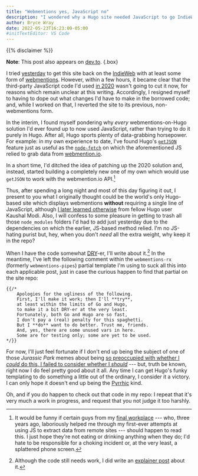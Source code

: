 ```yaml
---
title: "Webmentions yes, JavaScript no"
description: "I wondered why a Hugo site needed JavaScript to go IndieWebbin’. I decided it didn’t."
author: Bryce Wray
date: 2022-05-23T16:23:00-05:00
#initTextEditor: VS Code
---
```


{{% disclaimer %}}
<br />

**Note**: This post also appears on [dev.to](https://dev.to/brycewray/webmentions-yes-javascript-no-ho6).
{.box}

I tried [yesterday](/posts/2022/05/checking-out-indieweb-again/) to get this site back on the [IndieWeb](https://indieweb.org/) with at least some form of [webmentions](https://indieweb.org/Webmention). However, within a few hours, it became clear that the third-party JavaScript code I'd used [in 2020](/posts/2020/04/webmentions-three-ssgs-3/) wasn't going to cut it now, for reasons which remain unclear at this writing. Accordingly, I resigned myself to having to dope out what changes I'd have to make in the borrowed code; and, while I worked on that, I reverted the site to its previous, non-webmentions form.

In the interim, I found myself pondering why *every* webmentions-on-Hugo solution I'd ever found up to now used JavaScript, rather than trying to do it purely in Hugo. After all, Hugo sports plenty of data-grabbing horsepower. For example: in my own experience to date, I've found Hugo's [`getJSON`](https://gohugo.io/templates/data-templates/#get-remote-data) feature just as useful as the [`node-fetch`](https://github.com/node-fetch/node-fetch) on which the aforementioned JS relied to grab data from [webmention.io](https://webmention.io).

In a short time, I'd ditched the idea of patching up the 2020 solution and, instead, started building a completely new one of my own which would use `getJSON` to work with the webmention.io API.[^JS_API]

[^JS_API]: It would be funny if certain guys from my [final workplace](/posts/2021/09/transition/) --- who, three years ago, laboriously helped me through my first-ever attempts at using JS to extract data from remote sites --- should happen to read this. I just hope they're not eating or drinking anything when they do; I'd hate to be responsible for a choking incident or, at the very least, a splattered phone screen.

Thus, after spending a long night and most of this day figuring it out, I present to you what I originally thought could be the world's only Hugo-based site which displays webmentions **without** requiring a single line of JavaScript, although [I later learned otherwise](https://gitlab.com/kaushalmodi/hugo-theme-refined/-/blob/master/layouts/partials/webmention_rcv.html) from fellow Hugo user Kaushal Modi. Also, I will confess to some pleasure in getting to trash all those `node_modules` folders I'd had to add just yesterday due to the dependencies on which the earlier, JS-based method relied. I'm no JS-hating purist but, hey, when you don't *need* all the extra weight, why keep it in the repo?

When I have the code somewhat [DRY](https://www.earthdatascience.org/courses/earth-analytics/automate-science-workflows/write-efficient-code-for-science-r/)-er, I'll write about it.[^explainer] In the meantime, I've left the following comment within the `webmentions-rx` (formerly `webmentions-pipes`) partial template I'm using to suck all this into each applicable post, just in case the curious happen to find that partial on the site repo:

[^explainer]: Although the code still needs work, I did write an [explainer post](/posts/2022/05/webmentions-yes-javascript-no-the-code/) about it.

```go-html-template
{{/*
	Apologies for the ugliness of the following.
	First, I'll make it work; then I'll **try**,
	at least within the limits of Go and Hugo,
	to make it a bit DRY-er at the very least.
	Fortunately, both Go and Hugo are so fast,
	I don't pay a (real) penalty for this spaghetti.
	But I **do** want to do better. Trust me, friends.
	And, yes, there are some unused vars in here.
	Some are for testing only; some are yet to be used.
*/}}
```

For now, I'll just feel fortunate if I don't end up being the subject of one of those *Jurassic Park* memes about being [so preoccupied with whether I *could* do this, I failed to consider whether I *should*](https://quotegeek.com/quotes-from-movies/jurassic-park/397/) --- but, truth be known, right now I do feel pretty good about it all. Any time I can get Hugo's funky templating to do something a little out of the ordinary, I consider it a victory. I can only hope it doesn't end up being the [Pyrrhic](https://www.merriam-webster.com/words-at-play/pyrrhic-victory-meaning) kind.

Oh, and if you do happen to check out that code in my repo: I repeat that it's very much a work in progress, and request that you not judge it too harshly.
